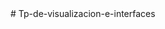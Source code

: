 <link rel="stylesheet" href="https://cdnjs.cloudflare.com/ajax/libs/font-awesome/5.15.3/css/all.min.css" integrity="sha512-... tu código de integridad ..." crossorigin="anonymous" />
# Tp-de-visualizacion-e-interfaces <i class="fab fa-github"></i>
